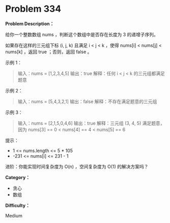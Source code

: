 # Problem 334

**Problem Description：**

给你一个整数数组 nums ，判断这个数组中是否存在长度为 3 的递增子序列。

如果存在这样的三元组下标 (i, j, k) 且满足 i < j < k ，使得 nums[i] < nums[j] < nums[k] ，返回 true ；否则，返回 false 。

 

示例 1：

> 输入：nums = [1,2,3,4,5]
> 输出：true
> 解释：任何 i < j < k 的三元组都满足题意

示例 2：

> 输入：nums = [5,4,3,2,1]
> 输出：false
> 解释：不存在满足题意的三元组

示例 3：

> 输入：nums = [2,1,5,0,4,6]
> 输出：true
> 解释：三元组 (3, 4, 5) 满足题意，因为 nums[3] == 0 < nums[4] == 4 < nums[5] == 6
 

提示：

- 1 <= nums.length <= 5 * 105
- -231 <= nums[i] <= 231 - 1
 

进阶：你能实现时间复杂度为 O(n) ，空间复杂度为 O(1) 的解决方案吗？

**Category：**

- 贪心
- 数组

**Difficulty：**

Medium


